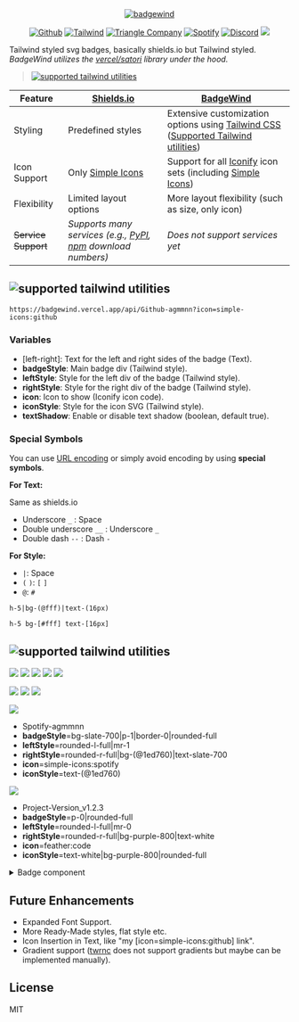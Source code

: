 <div align="center">

<a href="https://badgewind.vercel.app/api/Badge-Wind?badgeStyle=bg-|border|text-(27px)|border-cyan-500|rounded-full|text-2xl&leftStyle=bg-|text-rose-50|p-2|rounded-l-xl|h-full|text-2xl&rightStyle=bg-|rounded-r-xl|italic|h-full|text-2xl|px-3|border-l|border-cyan-500&icon=ri:windy-line&iconStyle=text-cyan-500|h-11|w-11">
<picture>
  <source media="(prefers-color-scheme: dark)" srcset="https://badgewind.vercel.app/api/Badge-Wind?badgeStyle=bg-|border|text-(27px)|border-cyan-500|rounded-full|text-2xl&leftStyle=bg-|text-rose-50|p-2|rounded-l-xl|h-full|text-2xl&rightStyle=bg-|rounded-r-xl|italic|h-full|text-2xl|px-3|border-l|border-cyan-500&icon=ri:windy-line&iconStyle=text-cyan-500|h-11|w-11">
  <img alt="badgewind" src="https://badgewind.vercel.app/api/Badge-Wind?badgeStyle=bg-|text-rose-900|border|text-(27px)|border-cyan-500|rounded-full|text-2xl&leftStyle=bg-|p-2|rounded-l-xl|h-full|text-2xl&rightStyle=bg-|rounded-r-xl|italic|h-full|text-2xl|px-3|border-l|border-cyan-500&icon=ri:windy-line&iconStyle=text-cyan-500|h-11|w-11">
</picture>
</a>

[![Github](https://badgewind.vercel.app/api/BadgeWind?icon=simple-icons:github)](https://github.com/agmmnn/badgewind) [![Tailwind](https://badgewind.vercel.app/api/-?icon=simple-icons:tailwindcss)](https://tailwindcss.com/) [![Triangle Company](https://badgewind.vercel.app/api/Triangle-Company?badgeStyle=rounded-none|border-2|p-0&leftStyle=rounded-none|bg-zinc-100|text-zinc-800|mr-0&rightStyle=rounded-none|bg-zinc-800|text-white&icon=mdi:triangle&textShadow=false)](https://vercel.com/home) [![Spotify](<https://badgewind.vercel.app/api/-Spotify?badgeStyle=bg-|border-0|rounded-full&leftStyle=rounded-l-full|mr-1&rightStyle=rounded-r-full|rounded-l|bg-(@1ed760)|text-slate-700&icon=simple-icons:spotify&iconStyle=text-(@1ed760)>)](https://open.spotify.com/user/agmmnn) [![Discord](<https://badgewind.vercel.app/api/-Midjourney?badgeStyle=border-0|rounded-full&leftStyle=rounded-full|mr-1|bg-(@525dea)&rightStyle=rounded-r-full|rounded-l|bg-|pl-0|pr-2&icon=simple-icons:discord&iconStyle=text-white>)](https://discord.com/invite/midjourney)
![](https://github.com/agmmnn/badgewind/assets/16024979/68e63feb-a872-4bac-bbc2-52f49faca96d)

</div>

Tailwind styled svg badges, basically shields.io but Tailwind styled. _BadgeWind utilizes the [vercel/satori](https://github.com/vercel/satori) library under the hood._

> <a href="https://github.com/jaredh159/tailwind-react-native-classnames/blob/master/supported-utilities.md"><picture><source media="(prefers-color-scheme: dark)" srcset="https://badgewind.vercel.app/api/Supported-Tailwind_Utilities?badgeStyle=border-2|border-slate-600|text-white|rounded-none|bg-&leftStyle=bg-&rightStyle=bg-|border-l|border-slate-600&icon=devicon:tailwindcss&textShadow=false"><img alt="supported tailwind utilities" src="https://badgewind.vercel.app/api/Supported-Tailwind_Utilities?badgeStyle=border-2|border-slate-800|text-black|rounded-none|bg-&leftStyle=bg-&rightStyle=bg-|border-l|border-slate-800&icon=devicon:tailwindcss&textShadow=false"></picture></a>

| Feature             | [Shields.io](https://shields.io/)                                                                                                         | [BadgeWind](https://badgewind.vercel.app/)                                                                                                                                                                             |
| ------------------- | ----------------------------------------------------------------------------------------------------------------------------------------- | ----------------------------------------------------------------------------------------------------------------------------------------------------------------------------------------------------------------- |
| Styling             | Predefined styles                                                                                                                         | Extensive customization options using [Tailwind CSS](https://tailwindcss.com/) ([Supported Tailwind utilities](https://github.com/jaredh159/tailwind-react-native-classnames/blob/master/supported-utilities.md)) |
| Icon Support        | Only [Simple Icons](https://simpleicons.org/)                                                                                             | Support for all [Iconify](https://icon-sets.iconify.design/) icon sets (including [Simple Icons](https://icon-sets.iconify.design/simple-icons/))                                                                 |
| Flexibility         | Limited layout options                                                                                                                    | More layout flexibility (such as size, only icon)                                                                                                                                                                 |
| ~~Service Support~~ | _Supports many services (e.g., [PyPI](https://shields.io/badges/py-pi-downloads), [npm](https://shields.io/badges/npm) download numbers)_ | _Does not support services yet_                                                                                                                                                                                   |

## <picture><source media="(prefers-color-scheme: dark)" srcset="https://badgewind.vercel.app/api/Usage?badgeStyle=boder-slate-800|text-white|rounded-|bg-&leftStyle=bg-|text-2xl&rightStyle=bg-|border-l|border-slate-800&icon=memory:bow-arrow&textShadow=false&iconStyle=h-6|w-6"><img alt="supported tailwind utilities" src="https://badgewind.vercel.app/api/Usage?badgeStyle=boder-slate-800|text-black|rounded-|bg-&leftStyle=bg-|text-2xl&rightStyle=bg-|border-l|border-slate-800&icon=memory:bow-arrow&textShadow=false&iconStyle=h-6|w-6"></picture>

```
https://badgewind.vercel.app/api/Github-agmmnn?icon=simple-icons:github
```

### Variables

- \[left-right\]: Text for the left and right sides of the badge (Text).
- **badgeStyle**: Main badge div (Tailwind style).
- **leftStyle**: Style for the left div of the badge (Tailwind style).
- **rightStyle**: Style for the right div of the badge (Tailwind style).
- **icon**: Icon to show (Iconify icon code).
- **iconStyle**: Style for the icon SVG (Tailwind style).
- **textShadow**: Enable or disable text shadow (boolean, default true).

### Special Symbols

You can use [URL encoding](https://www.urlencoder.org/) or simply avoid encoding by using **special symbols**.

**For Text:**

Same as shields.io

- Underscore `_` : Space ` `
- Double underscore `__` : Underscore `_`
- Double dash `--` : Dash `-`

**For Style:**

- `|`: Space ` `
- `(` `)`: `[` `]`
- `@`: `#`

```
h-5|bg-(@fff)|text-(16px)

h-5 bg-[#fff] text-[16px]
```

## <picture><source media="(prefers-color-scheme: dark)" srcset="https://badgewind.vercel.app/api/Examples?badgeStyle=boder-slate-800|text-white|rounded-|bg-&leftStyle=bg-|text-2xl&rightStyle=bg-|border-l|border-slate-800&icon=memory:map&textShadow=false&iconStyle=h-6|w-6"><img alt="supported tailwind utilities" src="https://badgewind.vercel.app/api/Examples?badgeStyle=boder-slate-800|text-black|rounded-|bg-&leftStyle=bg-|text-2xl&rightStyle=bg-|border-l|border-slate-800&icon=memory:map&textShadow=false&iconStyle=h-6|w-6"></picture>

![](https://badgewind.vercel.app/api/Github-agmmnn?icon=simple-icons:github) ![](https://badgewind.vercel.app/api/Github-agmmnn) ![](https://badgewind.vercel.app/api/agmmnn?badgeStyle=text-lime-200&icon=simple-icons:github) ![](https://badgewind.vercel.app/api/-?icon=simple-icons:github) ![](https://badgewind.vercel.app/api/-?leftStyle=rounded-full&icon=simple-icons:github&iconStyle=text-sky-200|h-5|w-5|m-1)

![](<https://badgewind.vercel.app/api/-Reactive?badgeStyle=rounded-full&leftStyle=rounded-full&rightStyle=bg-transparent|font-black|w-16&icon=simple-icons:react&iconStyle=text-(@61dafb)|w-5|h-5>)
![](https://badgewind.vercel.app/api/Project-v1.2.3?badgeStyle=p-0|rounded-full&leftStyle=rounded-l-full|mr-0&rightStyle=rounded-r-full|bg-zinc-800|text-white&icon=mdi:triangle&iconStyle=text-white) [![](https://badgewind.vercel.app/api/Triangle-Company?badgeStyle=rounded-none|border-2|p-0&leftStyle=rounded-none|bg-zinc-100|text-zinc-800|mr-0&rightStyle=rounded-none|bg-zinc-800|text-white&icon=mdi:triangle)](https://vercel.com/home)

[![](<https://badgewind.vercel.app/api/Spotify-agmmnn?badgeStyle=bg-slate-700|p-1|border-0|rounded-full&leftStyle=rounded-l-full|mr-1&rightStyle=rounded-r-full|bg-(@1ed760)|text-slate-700&icon=simple-icons:spotify&iconStyle=text-(@1ed760)>)](<https://badgewind.vercel.app/api/Spotify-agmmnn?badgeStyle=bg-slate-700|p-1|border-0|rounded-full&leftStyle=rounded-l-full|mr-1&rightStyle=rounded-r-full|bg-white|text-slate-700&icon=simple-icons:spotify&iconStyle=text-(@1ed760)>)

- Spotify-agmmnn
- **badgeStyle**=bg-slate-700|p-1|border-0|rounded-full
- **leftStyle**=rounded-l-full|mr-1
- **rightStyle**=rounded-r-full|bg-(@1ed760)|text-slate-700
- **icon**=simple-icons:spotify
- **iconStyle**=text-(@1ed760)

![](https://badgewind.vercel.app/api/Project-Version_v1.2.3?badgeStyle=p-0|rounded-full&leftStyle=rounded-l-full|mr-0&rightStyle=rounded-r-full|bg-purple-800|text-white&icon=feather:code&iconStyle=text-white|bg-purple-800|rounded-full)

- Project-Version_v1.2.3
- **badgeStyle**=p-0|rounded-full
- **leftStyle**=rounded-l-full|mr-0
- **rightStyle**=rounded-r-full|bg-purple-800|text-white
- **icon**=feather:code
- **iconStyle**=text-white|bg-purple-800|rounded-full

<details>
<summary>Badge component</summary>

```tsx
<div
  tw={twMerge(
    "flex bg-[#314361] text-white border-b-2 border-slate-700 rounded-md items-center leading-3 text-[11px]",
    badgeStyle
  )}
>
  <div
    tw={twMerge(
      "flex bg-[#445d87] rounded-l-md p-1 justify-center items-center text-[11px]",
      left && right ? "rounded-l-md" : "rounded-md",
      leftStyle
    )}
  >
    {icon && (
      <IconElement
        icon={icon}
        iconStyle={twMerge(
          "h-3.5 w-3.5",
          left || right ? "mr-1" : "",
          left === "" && "mr-0",
          iconStyle && iconStyle
        )}
      />
    )}
    {left && <div style={textStyle}>{left}</div>}
  </div>
  {right && (
    <div
      tw={twMerge(
        "flex bg-[#2f86cf] p-1 items-center leading-3 text-[11px]",
        left && right ? "rounded-r-md" : "",
        rightStyle
      )}
    >
      <div style={textStyle}>{right}</div>
    </div>
  )}
</div>
```

</details>

## Future Enhancements

- Expanded Font Support.
- More Ready-Made styles, flat style etc.
- Icon Insertion in Text, like "my [icon=simple-icons:github] link".
- Gradient support ([twrnc](https://github.com/jaredh159/tailwind-react-native-classnames/blob/master/supported-utilities.md) does not support gradients but maybe can be implemented manually).

## License

MIT

